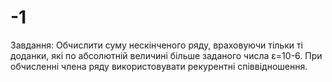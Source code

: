 # -1
Завдання: Обчислити суму нескінченого ряду, враховуючи тільки ті доданки, які по абсолютній величині більше заданого числа ε=10-6. При обчисленні члена ряду використовувати рекурентні співвідношення.
